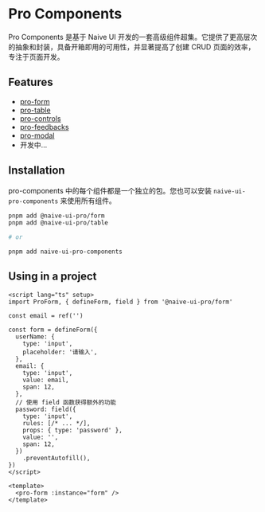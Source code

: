 # Pro Components

Pro Components 是基于 Naive UI 开发的一套高级组件超集。它提供了更高层次的抽象和封装，具备开箱即用的可用性，并显著提高了创建 CRUD 页面的效率，专注于页面开发。

## Features

- [pro-form](/)
- [pro-table](/)
- [pro-controls](/)
- [pro-feedbacks](/)
- [pro-modal](/)
- 开发中...

## Installation

pro-components 中的每个组件都是一个独立的包。您也可以安装 `naive-ui-pro-components` 来使用所有组件。

```sh
pnpm add @naive-ui-pro/form
pnpm add @naive-ui-pro/table

# or

pnpm add naive-ui-pro-components
```

## Using in a project

```vue
<script lang="ts" setup>
import ProForm, { defineForm, field } from '@naive-ui-pro/form'

const email = ref('')

const form = defineForm({
  userName: {
    type: 'input',
    placeholder: '请输入',
  },
  email: {
    type: 'input',
    value: email,
    span: 12,
  },
  // 使用 field 函数获得额外的功能
  password: field({
    type: 'input',
    rules: [/* ... */],
    props: { type: 'password' },
    value: '',
    span: 12,
  })
    .preventAutofill(),
})
</script>

<template>
  <pro-form :instance="form" />
</template>
```